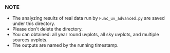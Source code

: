 ### NOTE

- The analyzing results of real data run by `Func_uv_advanced.py`  are saved under this directory.
- Please don't delete the directory.
- You can obtained: all year round uvplots, all sky uvplots, and multiple sources uvplots.
- The outputs are named by the running timestamp.

